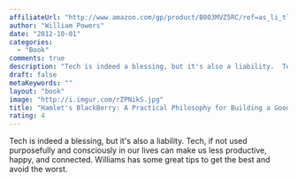 ```yaml
---
affiliateUrl: "http://www.amazon.com/gp/product/B003MVZ5RC/ref=as_li_tl?ie=UTF8&camp=1789&creative=390957&creativeASIN=B003MVZ5RC&linkCode=as2&tag=jaktre-20&linkId=44YSPM4AUYMIJTJ7"
author: "William Powers"
date: "2012-10-01"
categories:
  - "Book"
comments: true
description: "Tech is indeed a blessing, but it's also a liability.  Tech, if not used purposefully and consciously in our lives can make us less productive, happy,"
draft: false
metaKeywords: ""
layout: "book"
image: "http://i.imgur.com/rZPNikS.jpg"
title: "Hamlet's BlackBerry: A Practical Philosophy for Building a Good Life in the Digital Age"
rating: 4
---
```


Tech is indeed a blessing, but it's also a liability.  Tech, if not used purposefully and consciously in our lives can make us less productive, happy, and connected.  Williams has some great tips to get the best and avoid the worst.
